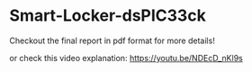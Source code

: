 # Smart-Locker-dsPIC33ck

Checkout the final report in pdf format for more details!

or check this video explanation: https://youtu.be/NDEcD_nKl9s
